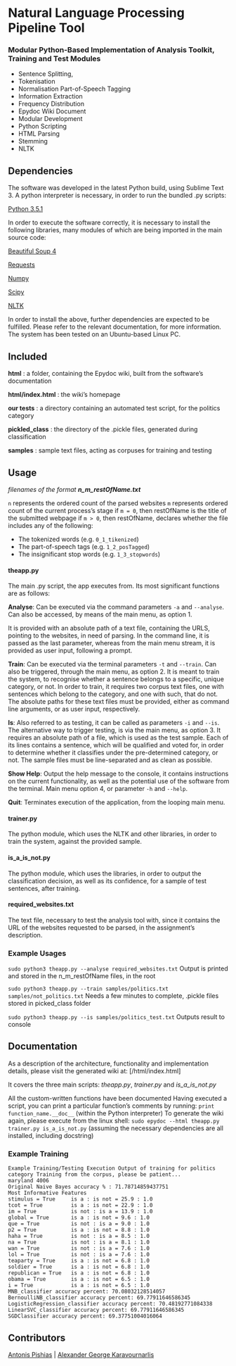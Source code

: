 # Natural Language Processing Pipeline Tool

### Modular Python-Based Implementation of Analysis Toolkit, Training and Test Modules

- Sentence Splitting,
- Tokenisation
- Normalisation Part-of-Speech Tagging
- Information Extraction
- Frequency Distribution
- Epydoc Wiki Document
- Modular Development
- Python Scripting
- HTML Parsing
- Stemming
- NLTK

## Dependencies
The software was developed in the latest Python build, using Sublime Text 3. A python interpreter is necessary, in order to run the bundled .py scripts:

[Python 3.5.1](https://www.python.org/downloads/)

In order to execute the software correctly, it is necessary to install the following libraries, many modules of which are being imported in the main source code:

[Beautiful Soup 4](https://pypi.python.org/pypi/beautifulsoup4/4.4.1)

[Requests](http://docs.python-requests.org/en/latest/)

[Numpy](http://www.numpy.org/)

[Scipy](http://www.scipy.org/)

[NLTK](http://www.nltk.org/)

In order to install the above, further dependencies are expected to be fulfilled. Please refer to the relevant documentation, for more information. The system has been tested on an Ubuntu-based Linux PC.

## Included
**html** : a folder, containing the Epydoc wiki, built from the software’s documentation

**html/index.html** : the wiki’s homepage

**our tests** : a directory containing an automated test script, for the politics category

**pickled_class** : the directory of the .pickle files, generated during classification

**samples** : sample text files, acting as corpuses for training and testing

## Usage
_filenames of the format **n_m_restOfName.txt**_

`n` represents the ordered count of the parsed websites
`m` represents ordered count of the current process’s stage
if `m = 0`, then restOfName is the title of the submitted webpage
if `m > 0`, then restOfName, declares whether the file includes any of the following:
- The tokenized words (e.g. `0_1_tikenized`)
- The part-of-speech tags (e.g. `1_2_posTagged`)
- The insignificant stop words (e.g. `1_3_stopwords`)

#### theapp.py
The main .py script, the app executes from. Its most significant functions are as follows:

**Analyse**: Can be executed via the command parameters `-a` and `--analyse`. Can also be accessed, by means of the main menu, as option 1.

It is provided with an absolute path of a text file, containing the URLS, pointing to the websites, in need of parsing. In the command line, it is passed as the last parameter, whereas from the main menu stream, it is provided as user input, following a prompt.

**Train**: Can be executed via the terminal parameters `-t` and `--train`.
Can also be triggered, through the main menu, as option 2.
It is meant to train the system, to recognise whether a sentence belongs to a specific, unique category, or not. In order to train, it requires two corpus text files, one with sentences which belong to the category, and one with such, that do not. The absolute paths for these text files must be provided, either as command line arguments, or as user input, respectively.

**Is**: Also referred to as testing, it can be called as parameters `-i` and `--is`. The alternative way to trigger testing, is via the main menu, as option 3.
It requires an absolute path of a file, which is used as the test sample. Each of its lines contains a sentence, which will be qualified and voted for, in order to determine whether it classifies under the pre-determined category, or not. The sample files must be line-separated and as clean as possible.

**Show Help**: Output the help message to the console, it contains instructions on the current functionality, as well as the potential use of the software from the terminal. Main menu option 4, or parameter `-h` and `--help`.

**Quit**: Terminates execution of the application, from the looping main menu.


#### trainer.py
The python module, which uses the NLTK and other libraries, in order to train the system, against the provided sample.

#### is_a_is_not.py
The python module, which uses the libraries, in order to output the classification decision, as well as its confidence, for a sample of test sentences, after training.

#### required_websites.txt
The text file, necessary to test the analysis tool with, since it contains the URL of the websites requested to be parsed, in the assignment’s description.

### Example Usages
```sudo python3 theapp.py --analyse required_websites.txt```
Output is printed and stored in the n_m_restOfName files, in the root

```sudo python3 theapp.py --train samples/politics.txt samples/not_politics.txt```
Needs a few minutes to complete, .pickle files stored in picked_class folder

```sudo python3 theapp.py --is samples/politics_test.txt```
Outputs result to console

## Documentation
As a description of the architecture, functionality and implementation details, please visit the generated wiki at: [/html/index.html]

It covers the three main scripts: _theapp.py_, _trainer.py_ and _is_a_is_not.py_

All the custom-written functions have been documented
Having executed a script, you can print a particular function’s comments by running:
```print function_name.__doc__```
(within the Python interpreter)
To generate the wiki again, please execute from the linux shell:
```sudo epydoc --html theapp.py trainer.py is_a_is_not.py```
(assuming the necessary dependencies are all installed, including docstring)

### Example Training
```
Example Training/Testing Execution Output of training for politics category Training from the corpus, please be patient...
maryland 4006
Original Naive Bayes accuracy % : 71.78714859437751
Most Informative Features
stimulus = True     is a : is not = 25.9 : 1.0
tcot = True         is a : is not = 22.9 : 1.0
im = True           is not : is a = 13.9 : 1.0
global = True       is a : is not = 9.6 : 1.0
que = True          is not : is a = 9.0 : 1.0
p2 = True           is a : is not = 8.8 : 1.0
haha = True         is not : is a = 8.5 : 1.0
na = True           is not : is a = 8.1 : 1.0
wan = True          is not : is a = 7.6 : 1.0
lol = True          is not : is a = 7.6 : 1.0
teaparty = True     is a : is not = 6.8 : 1.0
soldier = True      is a : is not = 6.8 : 1.0
republican = True   is a : is not = 6.8 : 1.0
obama = True        is a : is not = 6.5 : 1.0
i = True            is a : is not = 6.5 : 1.0
MNB_classifier accuracy percent: 70.08032128514057
BernoulliNB_classifier accuracy percent: 69.77911646586345
LogisticRegression_classifier accuracy percent: 70.48192771084338
LinearSVC_classifier accuracy percent: 69.77911646586345
SGDClassifier accuracy percent: 69.37751004016064
```

## Contributors
[Antonis Pishias](https://github.com/antonispishias) |
[Alexander George Karavournarlis](https://www.linkedin.com/in/alex-dj-prosgio-karavounarlis-322b5173/)
